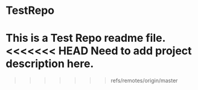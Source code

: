 # TestRepo
This is a Test Repo readme file.
<<<<<<< HEAD
Need to add project description here.
=======
>>>>>>> refs/remotes/origin/master

